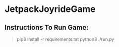 # JetpackJoyrideGame

## Instructions To Run Game:

> pip3 install -r requirements.txt
> python3 ./run.py
